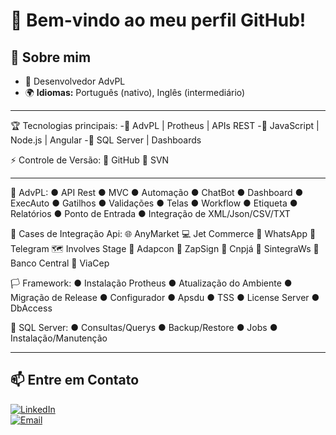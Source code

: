 # 👋 Bem-vindo ao meu perfil GitHub!  

## 🚀 Sobre mim  
- 💼 Desenvolvedor AdvPL
- 🌍 **Idiomas:** Português (nativo), Inglês (intermediário)

---
🏆 Tecnologias principais:
 -🔹 AdvPL | Protheus | APIs REST
 -🔹 JavaScript | Node.js | Angular
 -🔹 SQL Server | Dashboards

⚡ Controle de Versão:
 🔹 GitHub 
 🔹 SVN

 ---

🏁 AdvPL:
 ● API Rest
 ● MVC
 ● Automação
 ● ChatBot
 ● Dashboard
 ● ExecAuto
 ● Gatilhos
 ● Validações
 ● Telas
 ● Workflow
 ● Etiqueta
 ● Relatórios
 ● Ponto de Entrada
 ● Integração de XML/Json/CSV/TXT

📂 Cases de Integração Api:
 🌐  AnyMarket
 💻  Jet Commerce
 📱   WhatsApp
 📢  Telegram
 🗺️  Involves Stage
 📄  Adapcon
 🔷  ZapSign
 💼 Cnpjá
 📓  SintegraWs
 🏦 Banco Central
 📮  ViaCep

🏳️ Framework:
 ● Instalação Protheus
 ● Atualização do Ambiente
 ● Migração de Release
 ● Configurador
 ● Apsdu
 ● TSS
 ● License Server
 ● DbAccess

🏁 SQL Server:
 ● Consultas/Querys
 ● Backup/Restore
 ● Jobs
 ● Instalação/Manutenção

---

## 📫 Entre em Contato  
[![LinkedIn](https://img.shields.io/badge/LinkedIn-0077B5?style=for-the-badge&logo=linkedin&logoColor=white)](https://linkedin.com/in/thiago-andrrade)  
[![Email](https://img.shields.io/badge/Email-D14836?style=for-the-badge&logo=gmail&logoColor=white)](mailto:thiago.andrrade@gmail.com)  


